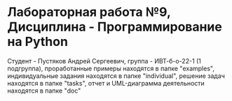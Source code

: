 # Лабораторная работа №9, Дисциплина - Программирование на Python
Студент - Пустяков Андрей Сергеевич, группа - ИВТ-б-о-22-1 (1 подгруппа), 
проработанные примеры находятся в папке "examples", 
индивидуальные задания находятся в папке "individual", 
решение задач находятся в папке "tasks", 
отчет и UML-диаграмма деятельности находятся в папке "doc"